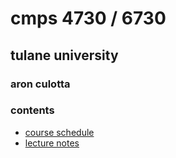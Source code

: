 # cmps 4730 / 6730
## tulane university
### aron culotta

### contents

- [course schedule](Schedule.md)
- [lecture notes](lec)
